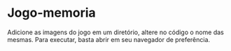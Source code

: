 # Jogo-memoria
Adicione as imagens do jogo em um diretório, altere no código o nome das mesmas.
Para executar, basta abrir em seu navegador de preferência.
